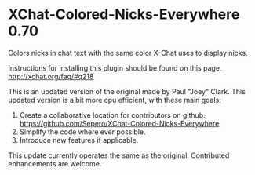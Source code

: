 XChat-Colored-Nicks-Everywhere 0.70
===================================

Colors nicks in chat text with the same color X-Chat uses to display nicks.

Instructions for installing this plugin should be found on this page. http://xchat.org/faq/#q218

This is an updated version of the original made by Paul "Joey" Clark. This updated version is a bit more cpu efficient, with these main goals:

1. Create a collaborative location for contributors on github. https://github.com/Sepero/XChat-Colored-Nicks-Everywhere
2. Simplify the code where ever possible.
3. Introduce new features if applicable.

This update currently operates the same as the original. Contributed enhancements are welcome.
